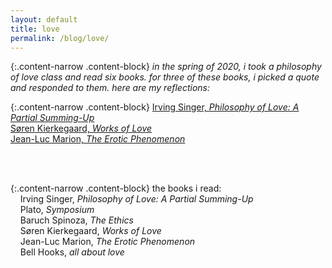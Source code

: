 ```yaml
---
layout: default
title: love
permalink: /blog/love/
---
```


{:.content-narrow .content-block}
*in the spring of 2020, i took a philosophy of love class and read six books. for three of these books, i picked a quote and responded to them. here are my reflections:*

{:.content-narrow .content-block}
[Irving Singer, *Philosophy of Love: A Partial Summing-Up*](https://lailacj.github.io/pdfs/papers/johnston_reflection_philolove.pdf)<br>
[Søren Kierkegaard, *Works of Love*](https://lailacj.github.io/pdfs/papers/johnston_reflection_worksoflove.pdf)<br>
[Jean-Luc Marion, *The Erotic Phenomenon*](https://lailacj.github.io/pdfs/papers/johnston_reflection_eroticphenomenon.pdf)

<br>
<br>

{:.content-narrow .content-block}
the books i read:<br>
&nbsp;&nbsp;&nbsp;&nbsp;Irving Singer, *Philosophy of Love: A Partial Summing-Up*<br>
&nbsp;&nbsp;&nbsp;&nbsp;Plato, *Symposium*<br>
&nbsp;&nbsp;&nbsp;&nbsp;Baruch Spinoza, *The Ethics*<br>
&nbsp;&nbsp;&nbsp;&nbsp;Søren Kierkegaard, *Works of Love*<br>
&nbsp;&nbsp;&nbsp;&nbsp;Jean-Luc Marion, *The Erotic Phenomenon*<br>
&nbsp;&nbsp;&nbsp;&nbsp;Bell Hooks, *all about love*
